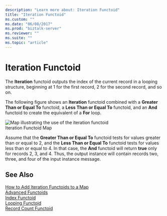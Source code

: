 ```yaml
---
description: "Learn more about: Iteration Functoid"
title: "Iteration Functoid"
ms.custom: ""
ms.date: "06/08/2017"
ms.prod: "biztalk-server"
ms.reviewer: ""
ms.suite: ""
ms.topic: "article"
---
```

# Iteration Functoid
The **Iteration** functoid outputs the index of the current record in a looping structure, beginning at 1 for the first record, 2 for the second record, and so on.  
  
 The following figure shows an **Iteration** functoid combined with a **Greater Than or Equal To** functoid, a **Less Than or Equal To** functoid, and an **And** functoid to create the equivalent of a **For** loop.  
  
 ![Map illustrating the use of the iteration functoid](../core/media/iterationfunctoid.gif "iterationfunctoid")  
Iteration Functoid Map  
  
 Assume that the **Greater Than or Equal To** functoid tests for values greater than or equal to 2, and the **Less Than or Equal To** functoid tests for values less than or equal to 4. In that case, the **And** functoid will return **true** only for records 2, 3, and 4. Thus, the output instance will contain records two, three, and four of the input instance message.  
  
## See Also  
 [How to Add Iteration Functoids to a Map](../core/how-to-add-iteration-functoids-to-a-map.md)   
 [Advanced Functoids](../core/advanced-functoids.md)   
 [Index Functoid](../core/index-functoid.md)   
 [Looping Functoid](../core/looping-functoid.md)   
 [Record Count Functoid](../core/record-count-functoid.md)
